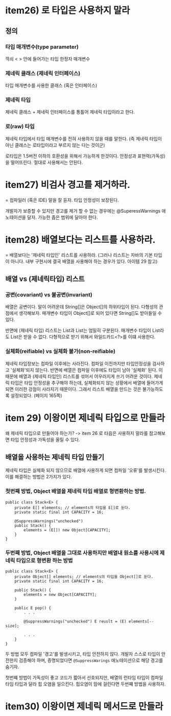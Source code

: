 # item26) 로 타입은 사용하지 말라

## 정의
### 타입 매개변수(type parameter)
꺽쇠 < > 안에 들어가는 타입 한정자 매개변수

### 제네릭 클래스 (제네릭 인터페이스)
타입 매개변수를 사용한 클래스 (혹은 인터페이스)

### 제네릭 타입
제네릭 클래스 + 제네릭 인터페이스를 통틀어 제네릭 타입이라고 한다.

### 로(raw) 타입
제네릭 타입에서 타입 매개변수를 전혀 사용하지 않을 때를 말한다. (즉 제네릭 타입이 아닌 클래스는 로타입이라고 부르지 않는 다는 것이군)

로타입은 1.5버전 이하의 호환성을 위해서 가능하게 한것이다. 안정성과 표현력(가독성)을 떨어뜨린다. 절대로 사용해서는 안된다.

# item27) 비검사 경고를 제거하라.

= 컴파일러 (혹은 IDE) 말을 잘 듣자. 타입 안정성이 보장된다.

개발자가 보증할 수 있지만 경고를 제거 할 수 없는 경우에는 @SuperessWarnings 애노테이션을 달자. 가능한 좁은 범위에 달아야 한다.

# item28) 배열보다는 리스트를 사용하라.

= 배열보다는 '제네릭 타입인' 리스트를 사용하라. (그러나 리스트는 자바의 기본 타입이 아니다. 내부 구현시에 결국 배열을 사용해야 하는 경우가 있다. 아이템 29 참고)

## 배열 vs (제네릭타입) 리스트

### 공변(covariant) vs 불공변(invariant)
배열은 공변이다. 말이 어려운데 String[]은 Object[]의 하위타입이 된다. 다형성의 관점에서 생각해보자. 매개변수 타입이 Object[]로 되어 있다면 String[]도 받아들일 수 있다. 

반면에 (제네릭 타입) 리스트는 List<String>과 List<Object>는 엄밀히 구분된다. 매개변수 타입이 List<Object>라도 List<String>은 받을 수 없다. 다형적으로 받기 위해서 와일드카드<?>를 이떄 사용한다.

### 실체화(reifiable) vs 실체화 불가(non-reifiable)
제네릭 타입정보는 컴파일 이후에는 사라진다. 컴파일 이전까지만 타입안정성을 검사하고 '실체화'되지 않는다. 반면에 배열은 컴파일 이후에도 타입이 남아 '실체화' 된다. 이 때문에 배열과 (제네릭 타입인) 리스트를 섞어서 어우러지게 쓰기 어려운 것이다. 제네릭 타입은 타입 안정성을 추구해야 하는데, 실체화되지 않는 상황에서 배열에 들어가게 되면 이러한 강점이 사라지기 때문이다. 그래서 리스트 배열을 만드는 것은 불가능하도록 설정되었다. (페이지 165쪽)

# item 29) 이왕이면 제네릭 타입으로 만들라

왜 제네릭 타입으로 만들어야 하는가? -> item 26 로 타읍은 사용하지 말라를 참고해보면 타입 안정성과 가독성을 올릴 수 있다.

## 배열을 사용하는 제네릭 타입 만들기
제네릭 타입은 실체화 되지 않으므로 배열에 사용하게 되면 컴파일 '오류'를 발생시킨다. 이를 해결하는 방법은 2가지가 있다.

###  첫번째 방법, Object 배열을 제네릭 타입 배열로 형변환하는 방법. 
            
```
public class Stack<E> {
    private E[] elements; // elements의 타입을 E[]로 둔다.
    private static final int CAPACITY = 16;
    
    @SuppressWarnings("unchecked")
    public Stack() {
        elements = (E[]) new Object[CAPACITY];
    }
}
```
        
### 두번째 방법, Object 배열을 그대로 사용하지만 배열내 원소를 사용시에 제네릭 타입으로 형변환 하는 방법
        
```
public class Stack<E> {
    private Object[] elements; // elements의 타입을 Object[]로 둔다.
    private static final int CAPACITY = 16;
    
    public Stack() {
        elements = new Object[CAPACITY];
    }
    
    public E pop() {
        . . .
        
        @SuppressWarnings("unchecked") E reuslt = (E) elements[--size];
        
        . . .
    }
}
```

두 방법 모두 컴파일 '경고'를 발생시키고, 타입 안전하지 않다.  개발자 스스로 타입이 안전한지 검증해야 하며, 증명되었다면 `@SuppressWarings` 애노테이션으로 해당 경고를 숨기자.

첫번쨰 방법이 가독성이 좋고 코드가 짧아서 선호되지만, 배열의 런타임 타입이 컴파일 타임 타입과 달라 힙 오염을 일으킨다. 힙오염이 맘에 걸린다면 두번쨰 방법을 사용하자.


# item30) 이왕이면 제네릭 메서드로 만들라
